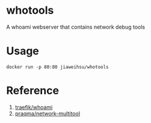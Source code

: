 # whotools
A whoami webserver that contains network debug tools 

# Usage
```
docker run -p 80:80 jiaweihsu/whotools
```

# Reference
1. [traefik/whoami](https://github.com/traefik/whoami)
2. [praqma/network-multitool](https://github.com/wbitt/Network-MultiTool)

